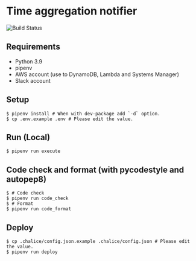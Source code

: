 # Time aggregation notifier

![Build Status](https://github.com/gotoeveryone/time-aggregation-notifier/workflows/Build/badge.svg)

## Requirements

- Python 3.9
- pipenv
- AWS account (use to DynamoDB, Lambda and Systems Manager)
- Slack account

## Setup

```console
$ pipenv install # When with dev-package add `-d` option.
$ cp .env.example .env # Please edit the value.
```

## Run (Local)

```console
$ pipenv run execute
```

## Code check and format (with pycodestyle and autopep8)

```console
$ # Code check
$ pipenv run code_check
$ # Format
$ pipenv run code_format
```

## Deploy

```console
$ cp .chalice/config.json.example .chalice/config.json # Please edit the value.
$ pipenv run deploy
```
